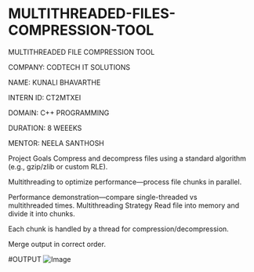 # MULTITHREADED-FILES-COMPRESSION-TOOL
MULTITHREADED FILE COMPRESSION TOOL

COMPANY: CODTECH IT SOLUTIONS

NAME: KUNALI BHAVARTHE

INTERN ID: CT2MTXEI

DOMAIN: C++ PROGRAMMING

DURATION: 8 WEEEKS

MENTOR: NEELA SANTHOSH

 Project Goals
Compress and decompress files using a standard algorithm (e.g., gzip/zlib or custom RLE).

Multithreading to optimize performance—process file chunks in parallel.

Performance demonstration—compare single-threaded vs multithreaded times.
Multithreading Strategy
Read file into memory and divide it into chunks.

Each chunk is handled by a thread for compression/decompression.

Merge output in correct order.

#OUTPUT
![Image](https://github.com/user-attachments/assets/e7b2c210-a546-4d40-96b6-dfbcc6e9b42f)
